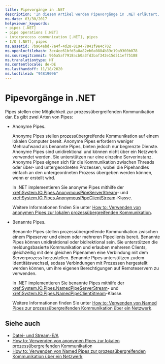 ```yaml
---
title: Pipevorgänge in .NET
description: 'In diesem Artikel werden Pipevorgänge in .NET erläutert. Pipes stellen eine Möglichkeit zur prozessübergreifenden Kommunikation dar. Es gibt zwei Arten von Pipes: anonyme sowie benannte Pipes.'
ms.date: 03/30/2017
helpviewer_keywords:
- pipes [.NET]
- pipe operations [.NET]
- interprocess communication [.NET], pipes
- I/O [.NET], pipes
ms.assetid: 7b964ebd-7a4f-4d28-8194-7841f9e4c702
ms.openlocfilehash: 3ec4ee61bfd3a0a82eb0a0884b89c19a9300b078
ms.sourcegitcommit: 965a5af7918acb0a3fd3baf342e15d511ef75188
ms.translationtype: HT
ms.contentlocale: de-DE
ms.lasthandoff: 11/18/2020
ms.locfileid: "94819096"
---
```

# <a name="pipe-operations-in-net"></a>Pipevorgänge in .NET
Pipes stellen eine Möglichkeit zur prozessübergreifenden Kommunikation dar. Es gibt zwei Arten von Pipes:  
  
- Anonyme Pipes.  
  
     Anonyme Pipes stellen prozessübergreifende Kommunikation auf einem lokalen Computer bereit. Anonyme Pipes erfordern weniger Mehraufwand als benannte Pipes, bieten jedoch nur begrenzte Dienste. Anonyme Pipes sind unidirektional und können nicht über ein Netzwerk verwendet werden. Sie unterstützen nur eine einzelne Serverinstanz. Anonyme Pipes eignen sich für die Kommunikation zwischen Threads oder über- und untergeordneten Prozessen, wobei die Pipehandles einfach an den untergeordneten Prozess übergeben werden können, wenn er erstellt wird.  
  
     In .NET implementieren Sie anonyme Pipes mithilfe der <xref:System.IO.Pipes.AnonymousPipeServerStream>- und <xref:System.IO.Pipes.AnonymousPipeClientStream>-Klasse.  
  
     Weitere Informationen finden Sie unter [How to: Verwenden von anonymen Pipes zur lokalen prozessübergreifenden Kommunikation](how-to-use-anonymous-pipes-for-local-interprocess-communication.md).  
  
- Benannte Pipes.  
  
     Benannte Pipes stellen prozessübergreifende Kommunikation zwischen einem Pipeserver und einem oder mehreren Pipeclients bereit. Benannte Pipes können unidirektional oder bidirektional sein. Sie unterstützen die meldungsbasierte Kommunikation und erlauben mehreren Clients, gleichzeitig mit dem gleichen Pipenamen eine Verbindung mit dem Serverprozess herzustellen. Benannte Pipes unterstützen zudem Identitätswechsel, sodass Verbindungen mit Prozessen hergestellt werden können, um ihre eigenen Berechtigungen auf Remoteservern zu verwenden.  
  
     In .NET implementieren Sie benannte Pipes mithilfe der <xref:System.IO.Pipes.NamedPipeServerStream>- und <xref:System.IO.Pipes.NamedPipeClientStream>-Klasse.  
  
     Weitere Informationen finden Sie unter [How to: Verwenden von Named Pipes zur prozessübergreifenden Kommunikation über ein Netzwerk](how-to-use-named-pipes-for-network-interprocess-communication.md).  
  
## <a name="see-also"></a>Siehe auch

- [Datei- und Stream-E/A](index.md)
- [How to: Verwenden von anonymen Pipes zur lokalen prozessübergreifenden Kommunikation](how-to-use-anonymous-pipes-for-local-interprocess-communication.md)
- [How to: Verwenden von Named Pipes zur prozessübergreifenden Kommunikation über ein Netzwerk](how-to-use-named-pipes-for-network-interprocess-communication.md)
